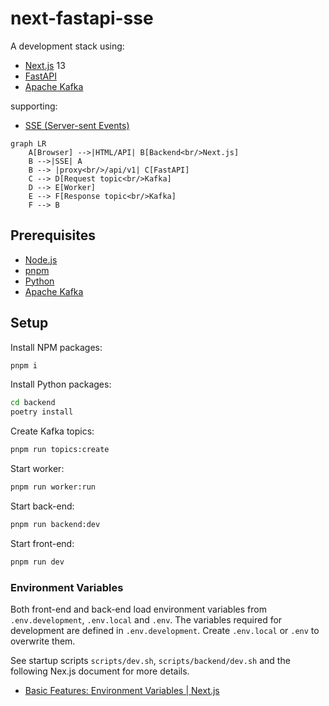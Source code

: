 # next-fastapi-sse

A development stack using:

* [Next.js](https://nextjs.org/) 13
* [FastAPI](https://fastapi.tiangolo.com/)
* [Apache Kafka](https://kafka.apache.org/)

supporting:

* [SSE (Server-sent Events)](https://developer.mozilla.org/en-US/docs/Web/API/Server-sent_events/Using_server-sent_events)

```mermaid
graph LR
    A[Browser] -->|HTML/API| B[Backend<br/>Next.js]
    B -->|SSE| A
    B --> |proxy<br/>/api/v1| C[FastAPI]
    C --> D[Request topic<br/>Kafka]
    D --> E[Worker]
    E --> F[Response topic<br/>Kafka]
    F --> B
```

## Prerequisites

* [Node.js](https://nodejs.org/en/)
* [pnpm](https://pnpm.io/)
* [Python](https://www.python.org/)
* [Apache Kafka](https://kafka.apache.org/)

## Setup

Install NPM packages:

```sh
pnpm i
```

Install Python packages:

```sh
cd backend
poetry install
```

Create Kafka topics:

```sh
pnpm run topics:create
```

Start worker:

```sh
pnpm run worker:run
```

Start back-end:

```sh
pnpm run backend:dev
```

Start front-end:

```sh
pnpm run dev
```

### Environment Variables

Both front-end and back-end load environment variables from `.env.development`, `.env.local` and `.env`. The variables required for development are defined in `.env.development`. Create `.env.local` or `.env` to overwrite them.

See startup scripts `scripts/dev.sh`, `scripts/backend/dev.sh` and the following Nex.js document for more details.

* [Basic Features: Environment Variables | Next.js](https://nextjs.org/docs/basic-features/environment-variables)
